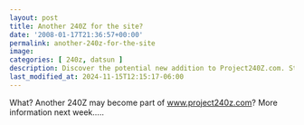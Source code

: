 ```yaml
---
layout: post
title: Another 240Z for the site?
date: '2008-01-17T21:36:57+00:00'
permalink: another-240z-for-the-site
image: 
categories: [ 240z, datsun ]
description: Discover the potential new addition to Project240Z.com. Stay tuned for exciting updates next week!
last_modified_at: 2024-11-15T12:15:17-06:00
---
```


What? Another 240Z may become part of www.project240z.com? More information next week.....







